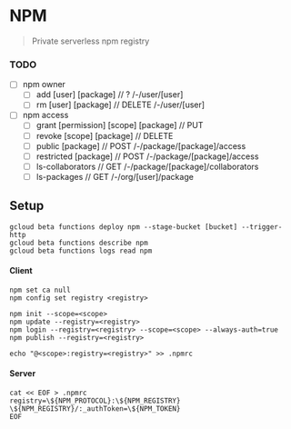# NPM

> Private serverless npm registry

### TODO

- [ ] npm owner
  - [ ] add [user] [package]  // ? /-/user/[user]
  - [ ] rm [user] [package]  // DELETE /-/user/[user]
- [ ] npm access
  - [ ] grant [permission] [scope] [package] // PUT
  - [ ] revoke [scope] [package]  // DELETE
  - [ ] public [package] // POST /-/package/[package]/access
  - [ ] restricted [package]  // POST /-/package/[package]/access
  - [ ] ls-collaborators // GET /-/package/[package]/collaborators
  - [ ] ls-packages // GET /-/org/[user]/package

## Setup

```
gcloud beta functions deploy npm --stage-bucket [bucket] --trigger-http
gcloud beta functions describe npm
gcloud beta functions logs read npm
```

#### Client

```
npm set ca null
npm config set registry <registry>

npm init --scope=<scope>   
npm update --registry=<registry>
npm login --registry=<registry> --scope=<scope> --always-auth=true
npm publish --registry=<registry>

echo "@<scope>:registry=<registry>" >> .npmrc  
```

#### Server

```
cat << EOF > .npmrc
registry=\${NPM_PROTOCOL}:\${NPM_REGISTRY}
\${NPM_REGISTRY}/:_authToken=\${NPM_TOKEN}
EOF
```
